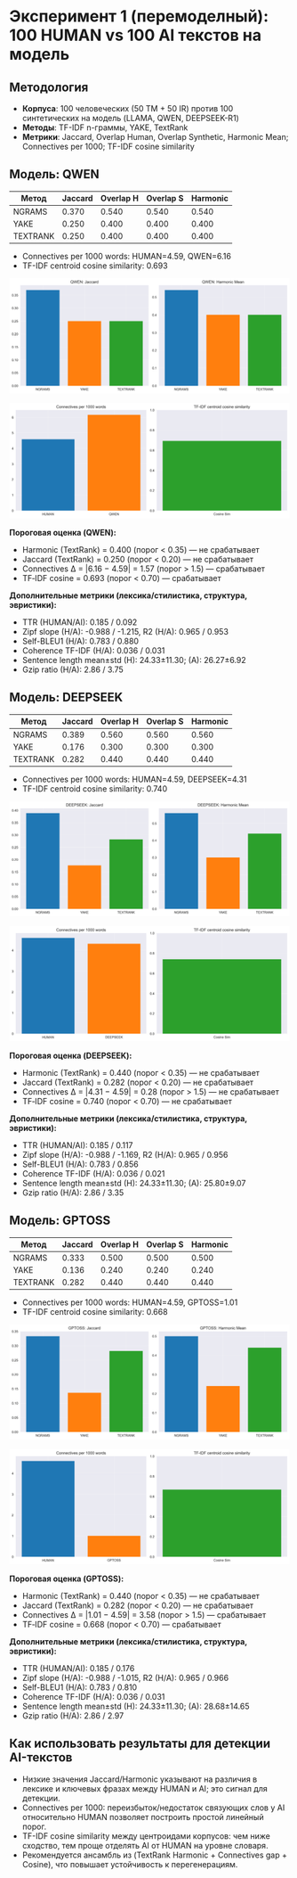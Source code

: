 # Эксперимент 1 (перемоделный): 100 HUMAN vs 100 AI текстов на модель

## Методология

- **Корпуса**: 100 человеческих (50 TM + 50 IR) против 100 синтетических на модель (LLAMA, QWEN, DEEPSEEK-R1)
- **Методы**: TF-IDF n-граммы, YAKE, TextRank
- **Метрики**: Jaccard, Overlap Human, Overlap Synthetic, Harmonic Mean; Connectives per 1000; TF-IDF cosine similarity

## Модель: QWEN

| Метод | Jaccard | Overlap H | Overlap S | Harmonic |
|------|---------|-----------|-----------|----------|
| NGRAMS | 0.370 | 0.540 | 0.540 | 0.540 |
| YAKE | 0.250 | 0.400 | 0.400 | 0.400 |
| TEXTRANK | 0.250 | 0.400 | 0.400 | 0.400 |

- Connectives per 1000 words: HUMAN=4.59, QWEN=6.16
- TF-IDF centroid cosine similarity: 0.693

![Пересечения](qwen_overlaps.png)

![Вводные и косинус](qwen_connectives_cosine.png)

**Пороговая оценка (QWEN):**
- Harmonic (TextRank) = 0.400 (порог < 0.35) — не срабатывает
- Jaccard (TextRank) = 0.250 (порог < 0.20) — не срабатывает
- Connectives Δ = |6.16 − 4.59| = 1.57 (порог > 1.5) — срабатывает
- TF‑IDF cosine = 0.693 (порог < 0.70) — срабатывает

**Дополнительные метрики (лексика/стилистика, структура, эвристики):**

- TTR (HUMAN/AI): 0.185 / 0.092
- Zipf slope (H/A): -0.988 / -1.215, R2 (H/A): 0.965 / 0.953
- Self-BLEU1 (H/A): 0.783 / 0.880
- Coherence TF-IDF (H/A): 0.036 / 0.031
- Sentence length mean±std (H): 24.33±11.30; (A): 26.27±6.92
- Gzip ratio (H/A): 2.86 / 3.75

## Модель: DEEPSEEK

| Метод | Jaccard | Overlap H | Overlap S | Harmonic |
|------|---------|-----------|-----------|----------|
| NGRAMS | 0.389 | 0.560 | 0.560 | 0.560 |
| YAKE | 0.176 | 0.300 | 0.300 | 0.300 |
| TEXTRANK | 0.282 | 0.440 | 0.440 | 0.440 |

- Connectives per 1000 words: HUMAN=4.59, DEEPSEEK=4.31
- TF-IDF centroid cosine similarity: 0.740

![Пересечения](deepseek_overlaps.png)

![Вводные и косинус](deepseek_connectives_cosine.png)

**Пороговая оценка (DEEPSEEK):**
- Harmonic (TextRank) = 0.440 (порог < 0.35) — не срабатывает
- Jaccard (TextRank) = 0.282 (порог < 0.20) — не срабатывает
- Connectives Δ = |4.31 − 4.59| = 0.28 (порог > 1.5) — не срабатывает
- TF‑IDF cosine = 0.740 (порог < 0.70) — не срабатывает

**Дополнительные метрики (лексика/стилистика, структура, эвристики):**

- TTR (HUMAN/AI): 0.185 / 0.117
- Zipf slope (H/A): -0.988 / -1.169, R2 (H/A): 0.965 / 0.956
- Self-BLEU1 (H/A): 0.783 / 0.856
- Coherence TF-IDF (H/A): 0.036 / 0.021
- Sentence length mean±std (H): 24.33±11.30; (A): 25.80±9.07
- Gzip ratio (H/A): 2.86 / 3.35

## Модель: GPTOSS

| Метод | Jaccard | Overlap H | Overlap S | Harmonic |
|------|---------|-----------|-----------|----------|
| NGRAMS | 0.333 | 0.500 | 0.500 | 0.500 |
| YAKE | 0.136 | 0.240 | 0.240 | 0.240 |
| TEXTRANK | 0.282 | 0.440 | 0.440 | 0.440 |

- Connectives per 1000 words: HUMAN=4.59, GPTOSS=1.01
- TF-IDF centroid cosine similarity: 0.668

![Пересечения](gptoss_overlaps.png)

![Вводные и косинус](gptoss_connectives_cosine.png)

**Пороговая оценка (GPTOSS):**
- Harmonic (TextRank) = 0.440 (порог < 0.35) — не срабатывает
- Jaccard (TextRank) = 0.282 (порог < 0.20) — не срабатывает
- Connectives Δ = |1.01 − 4.59| = 3.58 (порог > 1.5) — срабатывает
- TF‑IDF cosine = 0.668 (порог < 0.70) — срабатывает

**Дополнительные метрики (лексика/стилистика, структура, эвристики):**

- TTR (HUMAN/AI): 0.185 / 0.176
- Zipf slope (H/A): -0.988 / -1.015, R2 (H/A): 0.965 / 0.966
- Self-BLEU1 (H/A): 0.783 / 0.810
- Coherence TF-IDF (H/A): 0.036 / 0.031
- Sentence length mean±std (H): 24.33±11.30; (A): 28.68±14.65
- Gzip ratio (H/A): 2.86 / 2.97

## Как использовать результаты для детекции AI-текстов

- Низкие значения Jaccard/Harmonic указывают на различия в лексике и ключевых фразах между HUMAN и AI; это сигнал для детекции.
- Connectives per 1000: переизбыток/недостаток связующих слов у AI относительно HUMAN позволяет построить простой линейный порог.
- TF-IDF cosine similarity между центроидами корпусов: чем ниже сходство, тем проще отделять AI от HUMAN на уровне словаря.
- Рекомендуется ансамбль из (TextRank Harmonic + Connectives gap + Cosine), что повышает устойчивость к перегенерациям.
